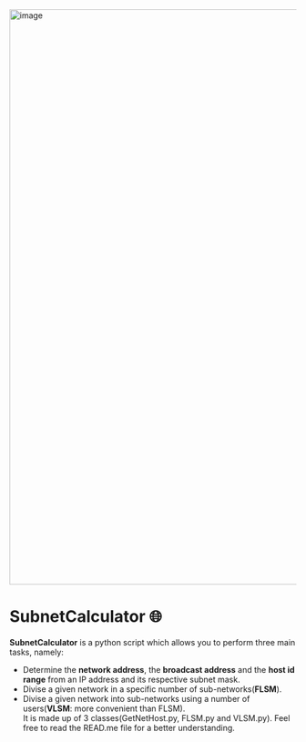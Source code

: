 <img width="1011" alt="image" src="https://user-images.githubusercontent.com/64969369/210251914-83de14d4-5052-425a-a85f-bb3b0216f4c7.png">

# SubnetCalculator 🌐
**SubnetCalculator** is a python script which allows you to perform three main tasks, namely:
- Determine the **network address**, the **broadcast address** and the **host id range** from an IP address and its respective subnet mask.<br>
- Divise a given network in a specific number of sub-networks(**FLSM**).
- Divise a given network into sub-networks using a number of users(**VLSM**: more convenient than FLSM).<br>
It is made up of 3 classes(GetNetHost.py, FLSM.py and VLSM.py).
Feel free to read the READ.me file for a better understanding.



